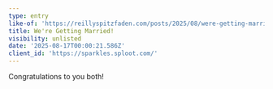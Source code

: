 ```yaml
---
type: entry
like-of: 'https://reillyspitzfaden.com/posts/2025/08/were-getting-married/'
title: We're Getting Married!
visibility: unlisted
date: '2025-08-17T00:00:21.586Z'
client_id: 'https://sparkles.sploot.com/'
---
```

Congratulations to you both!
